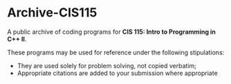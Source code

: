 # Archive-CIS115
A public archive of coding programs for **CIS 115: Intro to Programming in C++ II**.
 
These programs may be used for reference under the following stipulations:
- They are used solely for problem solving, not copied verbatim;
- Appropriate citations are added to your submission where appropriate

